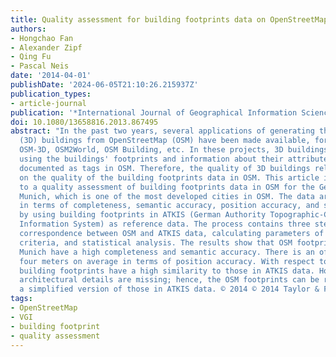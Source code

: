 ```yaml
---
title: Quality assessment for building footprints data on OpenStreetMap
authors:
- Hongchao Fan
- Alexander Zipf
- Qing Fu
- Pascal Neis
date: '2014-04-01'
publishDate: '2024-06-05T21:10:26.215937Z'
publication_types:
- article-journal
publication: '*International Journal of Geographical Information Science*'
doi: 10.1080/13658816.2013.867495
abstract: "In the past two years, several applications of generating three-dimensional
  (3D) buildings from OpenStreetMap (OSM) have been made available, for instance,
  OSM-3D, OSM2World, OSM Building, etc. In these projects, 3D buildings are reconstructed
  using the buildings' footprints and information about their attributes, which are
  documented as tags in OSM. Therefore, the quality of 3D buildings relies strongly
  on the quality of the building footprints data in OSM. This article is dedicated
  to a quality assessment of building footprints data in OSM for the German city of
  Munich, which is one of the most developed cities in OSM. The data are evaluated
  in terms of completeness, semantic accuracy, position accuracy, and shape accuracy
  by using building footprints in ATKIS (German Authority Topographic-Cartographic
  Information System) as reference data. The process contains three steps: finding
  correspondence between OSM and ATKIS data, calculating parameters of the four quality
  criteria, and statistical analysis. The results show that OSM footprint data in
  Munich have a high completeness and semantic accuracy. There is an offset of about
  four meters on average in terms of position accuracy. With respect to shape, OSM
  building footprints have a high similarity to those in ATKIS data. However, some
  architectural details are missing; hence, the OSM footprints can be regarded as
  a simplified version of those in ATKIS data. © 2014 © 2014 Taylor & Francis."
tags:
- OpenStreetMap
- VGI
- building footprint
- quality assessment
---
```

